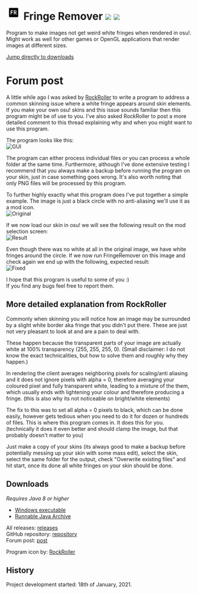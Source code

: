 # <img src="FringeRemover/src/icon.png" width="40"/> Fringe Remover [![](https://img.shields.io/github/release/RoanH/FringeRemover.svg)](https://github.com/RoanH/FringeRemover/releases) [![](https://img.shields.io/github/downloads/RoanH/FringeRemover/total.svg)](#downloads)
Program to make images not get weird white fringes when rendered in osu!. Might work as well for other games or OpenGL applications that render images at different sizes.

[Jump directly to downloads](#downloads)

# Forum post
A little while ago I was asked by [RockRoller](https://osu.ppy.sh/users/8388854) to write a program to address a common skinning issue where a white fringe appears around skin elements. If you make your own osu! skins and this issue sounds familiar then this program might be of use to you. I've also asked RockRoller to post a more detailed comment to this thread explaining why and when you might want to use this program.

The program looks like this:<br>
![GUI](https://i.imgur.com/AvLVcFa.png)

The program can either process individual files or you can process a whole folder at the same time. Furthermore, although I've done extensive testing I recommend that you always make a backup before running the program on your skin, just in case something goes wrong. It's also worth noting that only PNG files will be processed by this program.

To further highly exactly what this program does I've put together a simple example. The image is just a black circle with no anti-aliasing we'll use it as a mod icon.    
![Original](https://i.imgur.com/ZcqOnst.png)

If we now load our skin in osu! we will see the following result on the mod selection screen:    
![Result](https://i.imgur.com/1NcQ7g4.png)

Even though there was no white at all in the original image, we have white fringes around the circle. If we now run FringeRemover on this image and check again we end up with the following, expected result:    
![Fixed](https://i.imgur.com/M3ThzDd.png)

I hope that this program is useful to some of you :)<br>
If you find any bugs feel free to report them.

## More detailed explanation from RockRoller
Commonly when skinning you will notice how an image may be surrounded by a slight white border aka fringe that you didn't put there. These are just not very pleasant to look at and are a pain to deal with.

These happen because the transparent parts of your image are actually white at 100% transparency (255, 255, 255, 0). (Small disclaimer: I do not know the exact technicalities, but how to solve them and roughly why they happen.) 

In rendering the client averages neighboring pixels for scaling/anti aliasing and it does not ignore pixels with alpha = 0, therefore averaging your coloured pixel and fully transparent white, leading to a mixture of the them, which usually ends with lightening your colour and therefore producing a fringe. (this is also why its not noticeable on bright/white elements)

The fix to this was to set all alpha = 0 pixels to black, which can be done easily, however gets tedious when you need to do it for dozen or hundreds of files. This is where this program comes in. It does this for you. (technically it does it even better and should clamp the image, but that probably doesn't matter to you) 

Just make a copy of your skins (its always good to make a backup before potentially messing up your skin with some mass edit), select the skin, select the same folder for the output, check "Overwrite existing files" and hit start, once its done all white fringes on your skin should be done. 

## Downloads
_Requires Java 8 or higher_    
- [Windows executable](https://github.com/RoanH/FringeRemover/releases/download/v1.0/FringeRemover-v1.0.exe)<br>
- [Runnable Java Archive](https://github.com/RoanH/FringeRemover/releases/download/v1.0/FringeRemover-v1.0.jar)

All releases: [releases](https://github.com/RoanH/FringeRemover/releases)<br>
GitHub repository: [repository](https://github.com/RoanH/FringeRemover)<br>
Forum post: [post](https://osu.ppy.sh/community/forums/topics/1244643)

Program icon by: [RockRoller](https://osu.ppy.sh/users/8388854)

## History
Project development started: 18th of January, 2021.